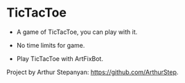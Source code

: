 # TicTacToe

* A game of TicTacToe, you can play with it.

* No time limits for game.

* Play TicTacToe with ArtFixBot.

Project by Arthur Stepanyan: https://github.com/ArthurStep.
